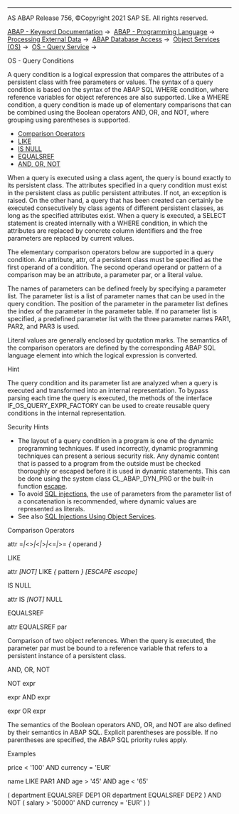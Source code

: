   

* * *

AS ABAP Release 756, ©Copyright 2021 SAP SE. All rights reserved.

[ABAP - Keyword Documentation](javascript:call_link\('abenabap.htm'\)) →  [ABAP - Programming Language](javascript:call_link\('abenabap_reference.htm'\)) →  [Processing External Data](javascript:call_link\('abenabap_language_external_data.htm'\)) →  [ABAP Database Access](javascript:call_link\('abendb_access.htm'\)) →  [Object Services (OS)](javascript:call_link\('abenabap_object_services.htm'\)) →  [OS - Query Service](javascript:call_link\('abenabap_object_services_query.htm'\)) → 

OS - Query Conditions

A query condition is a logical expression that compares the attributes of a persistent class with free parameters or values. The syntax of a query condition is based on the syntax of the ABAP SQL WHERE condition, where reference variables for object references are also supported. Like a WHERE condition, a query condition is made up of elementary comparisons that can be combined using the Boolean operators AND, OR, and NOT, where grouping using parentheses is supported.

-   [Comparison Operators](#@@ITOC@@ABENOS_QUERY_FILTER_COND_1)
-   [LIKE](#@@ITOC@@ABENOS_QUERY_FILTER_COND_2)
-   [IS NULL](#@@ITOC@@ABENOS_QUERY_FILTER_COND_3)
-   [EQUALSREF](#@@ITOC@@ABENOS_QUERY_FILTER_COND_4)
-   [AND, OR, NOT](#@@ITOC@@ABENOS_QUERY_FILTER_COND_5)

When a query is executed using a class agent, the query is bound exactly to its persistent class. The attributes specified in a query condition must exist in the persistent class as public persistent attributes. If not, an exception is raised. On the other hand, a query that has been created can certainly be executed consecutively by class agents of different persistent classes, as long as the specified attributes exist. When a query is executed, a SELECT statement is created internally with a WHERE condition, in which the attributes are replaced by concrete column identifiers and the free parameters are replaced by current values.

The elementary comparison operators below are supported in a query condition. An attribute, attr, of a persistent class must be specified as the first operand of a condition. The second operand operand or pattern of a comparison may be an attribute, a parameter par, or a literal value.

The names of parameters can be defined freely by specifying a parameter list. The parameter list is a list of parameter names that can be used in the query condition. The position of the parameter in the parameter list defines the index of the parameter in the parameter table. If no parameter list is specified, a predefined parameter list with the three parameter names PAR1, PAR2, and PAR3 is used.

Literal values are generally enclosed by quotation marks. The semantics of the comparison operators are defined by the corresponding ABAP SQL language element into which the logical expression is converted.

Hint

The query condition and its parameter list are analyzed when a query is executed and transformed into an internal representation. To bypass parsing each time the query is executed, the methods of the interface IF\_OS\_QUERY\_EXPR\_FACTORY can be used to create reusable query conditions in the internal representation.

Security Hints

-   The layout of a query condition in a program is one of the dynamic programming techniques. If used incorrectly, dynamic programming techniques can present a serious security risk. Any dynamic content that is passed to a program from the outside must be checked thoroughly or escaped before it is used in dynamic statements. This can be done using the system class CL\_ABAP\_DYN\_PRG or the built-in function [escape](javascript:call_link\('abenescape_functions.htm'\)).
-   To avoid [SQL injections](javascript:call_link\('abensql_injection_glosry.htm'\) "Glossary Entry"), the use of parameters from the parameter list of a concatenation is recommended, where dynamic values are represented as literals.
-   See also [SQL Injections Using Object Services](javascript:call_link\('abensql_inj_os_query_scrty.htm'\)).

Comparison Operators

attr =*|*<>*|*<*|*\>*|*<=*|*\>= *{* operand *}*

LIKE

attr *\[*NOT*\]* LIKE *{* pattern *}* *\[*ESCAPE escape*\]*

IS NULL

attr IS *\[*NOT*\]* NULL

EQUALSREF

attr EQUALSREF par

Comparison of two object references. When the query is executed, the parameter par must be bound to a reference variable that refers to a persistent instance of a persistent class.

AND, OR, NOT

NOT expr

expr AND expr

expr OR expr

The semantics of the Boolean operators AND, OR, and NOT are also defined by their semantics in ABAP SQL. Explicit parentheses are possible. If no parentheses are specified, the ABAP SQL priority rules apply.

Examples

price < '100' AND currency = 'EUR'

name LIKE PAR1 AND age > '45' AND age < '65'

( department EQUALSREF DEP1 OR department EQUALSREF DEP2 ) AND NOT
( salary > '50000' AND currency = 'EUR' ) )